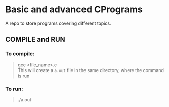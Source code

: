 # Basic and advanced CPrograms
A repo to store programs covering different topics.

## COMPILE and RUN
### To compile: 
> gcc <file_name>.c \
This will create a `a.out` file in the same directory, where the command is run

### To run:
> ./a.out


